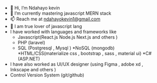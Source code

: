 - 👋 Hi, I’m Ndahayo kevin
- 👀 I’m currently mastering javascript MERN stack 
- 📫 Reach me at ndahayokevin1@gmail.com
- 💞️ I am true lover of javascript lang
- I have worked with languages and frameworks like 
    * Javascript(React.js Node.js  Next.js and others )
    * PHP (laravel)
    * SQL (Postgresql , Mysql )
    *NoSQL (mongodb)
    *HTML/CSS(materialize css , bootstrap , sass , material ui)
    *C#(ASP.NET)
- I have also worked as UI/UX designer (using Figma , adobe xd , Inkscape and others )
- Control Version System (git/github)

